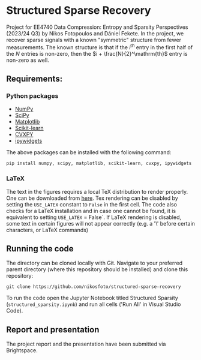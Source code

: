 # Structured Sparse Recovery

Project for EE4740 Data Compression: Entropy and Sparsity Perspectives (2023/24 Q3) by Nikos Fotopoulos and Dániel Fekete. In the project, we recover sparse signals with a known "symmetric" structure from fewer measurements. The known structure is that if the $i^\mathrm{th}$ entry in the first half of the $N$ entries is non-zero, then the $i + \frac{N}{2}^\mathrm{th}$ entry is non-zero as well.

## Requirements:

### Python packages
- [NumPy](https://pypi.org/project/numpy/ )
- [SciPy](https://pypi.org/project/scipy/ )
- [Matplotlib](https://pypi.org/project/matplotlib/)
- [Scikit-learn](https://pypi.org/project/scikit-learn/)
- [CVXPY](https://pypi.org/project/cvxpy/)
- [ipywidgets](https://pypi.org/project/ipywidgets/)

The above packages can be installed with the following command:

`pip install numpy, scipy, matplotlib, scikit-learn, cvxpy, ipywidgets`

### LaTeX

The text in the figures requires a local TeX distribution to render properly. One can be downloaded from [here](https://miktex.org/download). Tex rendering can be disabled by setting the `USE_LATEX` constant to `False` in the first cell. The code also checks for a LaTeX installation and in case one cannot be found, it is equivalent to setting `USE_LATEX` = False`. If LaTeX rendering is disabled, some text in certain figures will not appear correctly (e.g. a '\\' before certain characters, or LaTeX commands)

## Running the code

The directory can be cloned locally with Git. Navigate to your preferred parent directory (where this repository should be installed) and clone this repository:

`git clone https://github.com/nikosfoto/structured-sparse-recovery`

To run the code open the Jupyter Notebook titled Structured Sparsity (`structured_sparsity.ipynb`) and run all cells ('Run All' in Visual Studio Code).

## Report and presentation

The project report and the presentation have been submitted via Brightspace.
